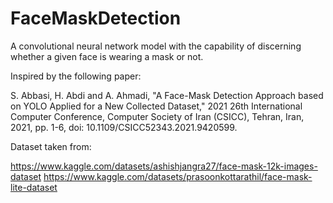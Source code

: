 # FaceMaskDetection
A convolutional neural network model with the capability of discerning whether a given face is wearing a mask or not.


Inspired by the following paper:

S. Abbasi, H. Abdi and A. Ahmadi, "A Face-Mask Detection Approach based on YOLO Applied for a New Collected Dataset," 2021 26th International Computer Conference, Computer Society of Iran (CSICC), Tehran, Iran, 2021, pp. 1-6, doi: 10.1109/CSICC52343.2021.9420599.

Dataset taken from:

https://www.kaggle.com/datasets/ashishjangra27/face-mask-12k-images-dataset
https://www.kaggle.com/datasets/prasoonkottarathil/face-mask-lite-dataset
